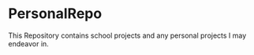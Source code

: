 # PersonalRepo
This Repository contains school projects and any personal projects I may endeavor in.
